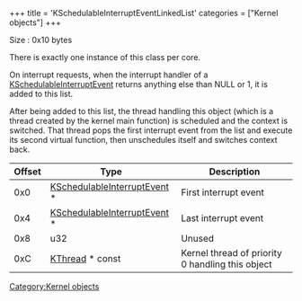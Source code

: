 +++
title = 'KSchedulableInterruptEventLinkedList'
categories = ["Kernel objects"]
+++

Size : 0x10 bytes

There is exactly one instance of this class per core.

On interrupt requests, when the interrupt handler of a
[KSchedulableInterruptEvent](KSchedulableInterruptEvent "wikilink")
returns anything else than NULL or 1, it is added to this list.

After being added to this list, the thread handling this object (which
is a thread created by the kernel main function) is scheduled and the
context is switched. That thread pops the first interrupt event from the
list and execute its second virtual function, then unschedules itself
and switches context back.

| Offset | Type                                                                   | Description                                      |
|--------|------------------------------------------------------------------------|--------------------------------------------------|
| 0x0    | [KSchedulableInterruptEvent](KSchedulableInterruptEvent "wikilink") \* | First interrupt event                            |
| 0x4    | [KSchedulableInterruptEvent](KSchedulableInterruptEvent "wikilink") \* | Last interrupt event                             |
| 0x8    | u32                                                                    | Unused                                           |
| 0xC    | [KThread](KThread "wikilink") \* const                                 | Kernel thread of priority 0 handling this object |

[Category:Kernel objects](Category:Kernel_objects "wikilink")
